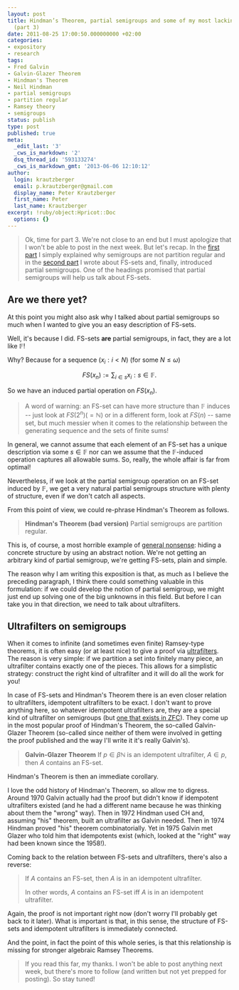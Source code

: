 ```yaml
---
layout: post
title: Hindman’s Theorem, partial semigroups and some of my most lacking intuitions
  (part 3)
date: 2011-08-25 17:00:50.000000000 +02:00
categories:
- expository
- research
tags:
- Fred Galvin
- Galvin-Glazer Theorem
- Hindman's Theorem
- Neil Hindman
- partial semigroups
- partition regular
- Ramsey theory
- semigroups
status: publish
type: post
published: true
meta:
  _edit_last: '3'
  _cws_is_markdown: '2'
  dsq_thread_id: '593133274'
  _cws_is_markdown_gmt: '2013-06-06 12:10:12'
author:
  login: krautzberger
  email: p.krautzberger@gmail.com
  display_name: Peter Krautzberger
  first_name: Peter
  last_name: Krautzberger
excerpt: !ruby/object:Hpricot::Doc
  options: {}
---
```


> Ok, time for part 3\. We're not close to an end but I must apologize that I won't be able to post in the next week. But let's recap. In the [first part](http://boolesrings.org/krautzberger/2011/08/23/hindmans-theorem-partial-semigroups-and-some-of-my-most-lacking-intuitions-part-1/) I simply explained why semigroups are not partition regular and in the [second part](http://boolesrings.org/krautzberger/2011/08/24/hindman%E2%80%99s-theorem-partial-semigroups-and-some-of-my-most-lacking-intuitions-part-2/) I wrote about FS-sets and, finally, introduced partial semigroups. One of the headings promised that partial semigroups will help us talk about FS-sets.

## Are we there yet?

At this point you might also ask why I talked about partial semigroups so much when I wanted to give you an easy description of FS-sets.

Well, it's because I did. FS-sets **are** partial semigroups, in fact, they are a lot like $\mathbb{F}$!

Why? Because for a sequence $(x_i: i < N)$ (for some $N\leq \omega$)

$$FS(x_n) := { \sum_{i \in s} x_i: s \in \mathbb{F} }.$$

So we have an induced partial operation on $FS(x_n)$.

> A word of warning: an FS-set can have more structure than $\mathbb{F}$ induces -- just look at $FS(2^n) (= \mathbb{N})$ or in a different form, look at $FS(n)$ -- same set, but much messier when it comes to the relationship between the generating sequence and the sets of finite sums!

In general, we cannot assume that each element of an FS-set has a unique description via some $s\in \mathbb{F}$ nor can we assume that the $\mathbb{F}$-induced operation captures all allowable sums. So, really, the whole affair is far from optimal!

Nevertheless, if we look at the partial semigroup operation on an FS-set induced by $\mathbb{F}$, we get a very natural partial semigroups structure with plenty of structure, even if we don't catch all aspects.

From this point of view, we could re-phrase Hindman's Theorem as follows.

> **Hindman's Theorem (bad version)** Partial semigroups are partition regular.

This is, of course, a most horrible example of [general nonsense](http://en.wikipedia.org/wiki/Abstract_nonsense): hiding a concrete structure by using an abstract notion. We're not getting an arbitrary kind of partial semigroup, we're getting FS-sets, plain and simple.

The reason why I am writing this exposition is that, as much as I believe the preceding paragraph, I think there could something valuable in this formulation: if we could develop the notion of partial semigroup, we might just end up solving one of the big unknowns in this field. But before I can take you in that direction, we need to talk about ultrafilters.

## Ultrafilters on semigroups

When it comes to infinite (and sometimes even finite) Ramsey-type theorems, it is often easy (or at least nice) to give a proof via [ultrafilters](http://en.wikipedia.org/wiki/Ultrafilter). The reason is very simple: if we partition a set into finitely many piece, an ultrafilter contains exactly one of the pieces. This allows for a simplistic strategy: construct the right kind of ultrafilter and it will do all the work for you!

In case of FS-sets and Hindman's Theorem there is an even closer relation to ultrafilters, idempotent ultrafilters to be exact. I don't want to prove anything here, so whatever idempotent ultrafilters are, they are a special kind of ultrafilter on semigroups (but [one that exists in ZFC](http://en.wikipedia.org/wiki/Ellis%E2%80%93Nakamura_lemma)). They come up in the most popular proof of Hindman's Theorem, the so-called Galvin-Glazer Theorem (so-called since neither of them were involved in getting the proof published and the way I'll write it it's really Galvin's).

> **Galvin-Glazer Theorem** If $p \in \beta \mathbb{N}$ is an idempotent ultrafilter, $A\in p$, then $A$ contains an FS-set.

Hindman's Theorem is then an immediate corollary.

I love the odd history of Hindman's Theorem, so allow me to digress. Around 1970 Galvin actually had the proof but didn't know if idempotent ultrafilters existed (and he had a different name because he was thinking about them the "wrong" way). Then in 1972 Hindman used CH and, assuming "his" theorem, built an ultrafilter as Galvin needed. Then in 1974 Hindman proved "his" theorem combinatorially. Yet in 1975 Galvin met Glazer who told him that idempotents exist (which, looked at the "right" way had been known since the 1958!).

Coming back to the relation between FS-sets and ultrafilters, there's also a reverse:

> If $A$ contains an FS-set, then $A$ is in an idempotent ultrafilter.
> 
> In other words, $A$ contains an FS-set iff $A$ is in an idempotent ultrafilter.

Again, the proof is not important right now (don't worry I'll probably get back to it later). What is important is that, in this sense, the structure of FS-sets and idempotent ultrafilters is immediately connected.

And the point, in fact the point of this whole series, is that this relationship is missing for stronger algebraic Ramsey Theorems.

> If you read this far, my thanks. I won't be able to post anything next week, but there's more to follow (and written but not yet prepped for posting). So stay tuned!